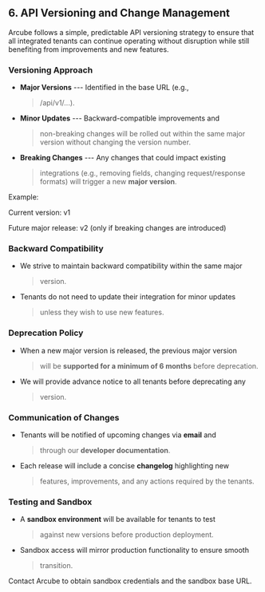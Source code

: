 ## 6. API Versioning and Change Management

Arcube follows a simple, predictable API versioning strategy to ensure
that all integrated tenants can continue operating without disruption
while still benefiting from improvements and new features.

### Versioning Approach

-   **Major Versions** --- Identified in the base URL (e.g.,
    > /api/v1/\...).

-   **Minor Updates** --- Backward-compatible improvements and
    > non-breaking changes will be rolled out within the same major
    > version without changing the version number.

-   **Breaking Changes** --- Any changes that could impact existing
    > integrations (e.g., removing fields, changing request/response
    > formats) will trigger a new **major version**.

Example:

Current version: v1

Future major release: v2 (only if breaking changes are introduced)

### Backward Compatibility

-   We strive to maintain backward compatibility within the same major
    > version.

-   Tenants do not need to update their integration for minor updates
    > unless they wish to use new features.

### Deprecation Policy

-   When a new major version is released, the previous major version
    > will be **supported for a minimum of 6 months** before
    > deprecation.

-   We will provide advance notice to all tenants before deprecating any
    > version.

### Communication of Changes

-   Tenants will be notified of upcoming changes via **email** and
    > through our **developer documentation**.

-   Each release will include a concise **changelog** highlighting new
    > features, improvements, and any actions required by the tenants.

### Testing and Sandbox

-   A **sandbox environment** will be available for tenants to test
    > against new versions before production deployment.

-   Sandbox access will mirror production functionality to ensure smooth
    > transition.

Contact Arcube to obtain sandbox credentials and the sandbox base URL.
